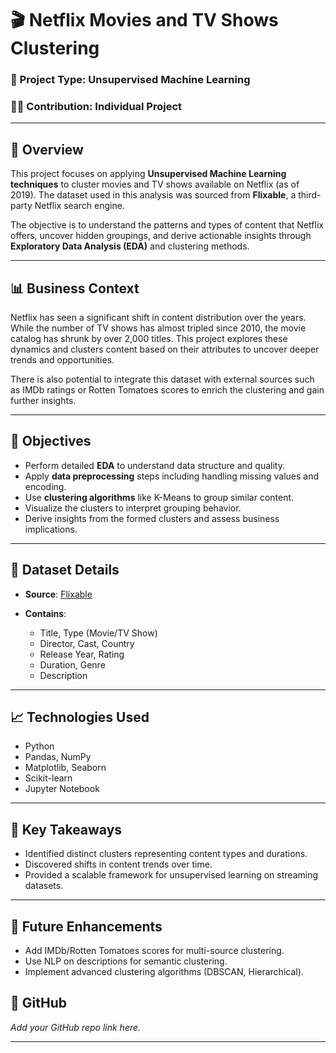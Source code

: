 # 🎬 Netflix Movies and TV Shows Clustering

### 📌 Project Type: Unsupervised Machine Learning

### 🧑‍💻 Contribution: Individual Project

---

## 📖 Overview

This project focuses on applying **Unsupervised Machine Learning techniques** to cluster movies and TV shows available on Netflix (as of 2019). The dataset used in this analysis was sourced from **Flixable**, a third-party Netflix search engine.

The objective is to understand the patterns and types of content that Netflix offers, uncover hidden groupings, and derive actionable insights through **Exploratory Data Analysis (EDA)** and clustering methods.

---

## 📊 Business Context

Netflix has seen a significant shift in content distribution over the years. While the number of TV shows has almost tripled since 2010, the movie catalog has shrunk by over 2,000 titles. This project explores these dynamics and clusters content based on their attributes to uncover deeper trends and opportunities.

There is also potential to integrate this dataset with external sources such as IMDb ratings or Rotten Tomatoes scores to enrich the clustering and gain further insights.

---

## 📌 Objectives

* Perform detailed **EDA** to understand data structure and quality.
* Apply **data preprocessing** steps including handling missing values and encoding.
* Use **clustering algorithms** like K-Means to group similar content.
* Visualize the clusters to interpret grouping behavior.
* Derive insights from the formed clusters and assess business implications.

---

## 📂 Dataset Details

* **Source**: [Flixable](https://flixable.com/)
* **Contains**:

  * Title, Type (Movie/TV Show)
  * Director, Cast, Country
  * Release Year, Rating
  * Duration, Genre
  * Description

---

## 📈 Technologies Used

* Python
* Pandas, NumPy
* Matplotlib, Seaborn
* Scikit-learn
* Jupyter Notebook

---

## 📌 Key Takeaways

* Identified distinct clusters representing content types and durations.
* Discovered shifts in content trends over time.
* Provided a scalable framework for unsupervised learning on streaming datasets.

---

## 🚀 Future Enhancements

* Add IMDb/Rotten Tomatoes scores for multi-source clustering.
* Use NLP on descriptions for semantic clustering.
* Implement advanced clustering algorithms (DBSCAN, Hierarchical).

## 📎 GitHub

*Add your GitHub repo link here.*

---
